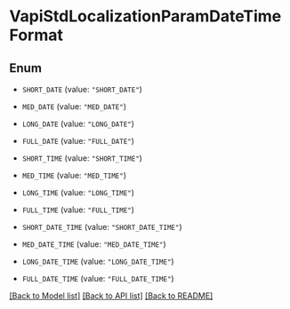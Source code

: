 # VapiStdLocalizationParamDateTimeFormat

## Enum


* `SHORT_DATE` (value: `"SHORT_DATE"`)

* `MED_DATE` (value: `"MED_DATE"`)

* `LONG_DATE` (value: `"LONG_DATE"`)

* `FULL_DATE` (value: `"FULL_DATE"`)

* `SHORT_TIME` (value: `"SHORT_TIME"`)

* `MED_TIME` (value: `"MED_TIME"`)

* `LONG_TIME` (value: `"LONG_TIME"`)

* `FULL_TIME` (value: `"FULL_TIME"`)

* `SHORT_DATE_TIME` (value: `"SHORT_DATE_TIME"`)

* `MED_DATE_TIME` (value: `"MED_DATE_TIME"`)

* `LONG_DATE_TIME` (value: `"LONG_DATE_TIME"`)

* `FULL_DATE_TIME` (value: `"FULL_DATE_TIME"`)


[[Back to Model list]](../README.md#documentation-for-models) [[Back to API list]](../README.md#documentation-for-api-endpoints) [[Back to README]](../README.md)


